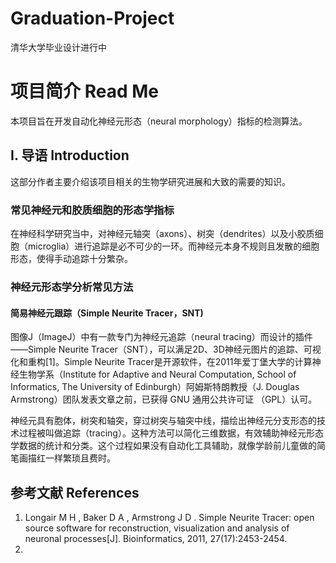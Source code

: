 # Graduation-Project
清华大学毕业设计进行中
# 项目简介 Read Me
本项目旨在开发自动化神经元形态（neural morphology）指标的检测算法。
## I. 导语 Introduction
这部分作者主要介绍该项目相关的生物学研究进展和大致的需要的知识。
### 常见神经元和胶质细胞的形态学指标

在神经科学研究当中，对神经元轴突（axons）、树突（dendrites）以及小胶质细胞（microglia）进行追踪是必不可少的一环。而神经元本身不规则且发散的细胞形态，使得手动追踪十分繁杂。

### 神经元形态学分析常见方法

#### 简易神经元跟踪（Simple Neurite Tracer，SNT)


图像J（ImageJ）中有一款专门为神经元追踪（neural tracing）而设计的插件——Simple Neurite Tracer（SNT），可以满足2D、3D神经元图片的追踪、可视化和重构[1]。Simple Neurite Tracer是开源软件，在2011年爱丁堡大学的计算神经生物学系（Institute for Adaptive and Neural Computation, School of Informatics, The University of Edinburgh）阿姆斯特朗教授（J. Douglas Armstrong）团队发表文章之前，已获得 GNU 通用公共许可证 （GPL）认可。

神经元具有胞体，树突和轴突，穿过树突与轴突中线，描绘出神经元分支形态的技术过程被叫做追踪（tracing）。这种方法可以简化三维数据，有效辅助神经元形态学数据的统计和分类。这个过程如果没有自动化工具辅助，就像学龄前儿童做的简笔画描红一样繁琐且费时。

## 参考文献 References

1. Longair M H , Baker D A , Armstrong J D . Simple Neurite Tracer: open source software for reconstruction, visualization and analysis of neuronal processes[J]. Bioinformatics, 2011, 27(17):2453-2454.
2. 
